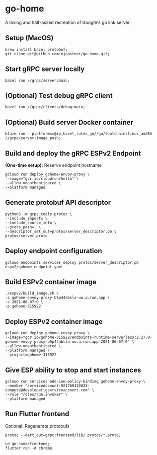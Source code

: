 # go-home
A loving and half-assed recreation of Google's go link server

## Setup (MacOS)
```
brew install bazel protobuf;
git clone git@github.com:mjcastner/go-home.git;
```

## Start gRPC server locally
```
bazel run //grpc/server:main;
```

## (Optional) Test debug gRPC client
```
bazel run //grpc/clients/debug:main;
```

## (Optional) Build server Docker container
```
blaze run --platforms=@io_bazel_rules_go//go/toolchain:linux_amd64 //grpc/server:image_push;
```

## Build and deploy the gRPC ESPv2 Endpoint
**(One-time setup):** Reserve endpoint hostname

```
gcloud run deploy gohome-envoy-proxy \
--image="gcr.io/cloudrun/hello" \
--allow-unauthenticated \
--platform managed
```

## Generate protobuf API descriptor

```
python3 -m grpc_tools.protoc \
--include_imports \
--include_source_info \
--proto_path=. \
--descriptor_set_out=protos/server_descriptor.pb \
protos/server.proto
```

## Deploy endpoint configuration

```
gcloud endpoints services deploy protos/server_descriptor.pb espv2/gohome_endpoint.yaml
```


## Build ESPv2 container image

```
./espv2/build_image.sh \
-s gohome-envoy-proxy-b5p44absla-uw.a.run.app \
-c 2021-06-07r0 \
-p gohome-315922
```

## Deploy ESPv2 container image

```
gcloud run deploy gohome-envoy-proxy \
--image="gcr.io/gohome-315922/endpoints-runtime-serverless:2.27.0-gohome-envoy-proxy-b5p44absla-uw.a.run.app-2021-06-07r0" \
--allow-unauthenticated \
--platform managed \
--project=gohome-315922
```

## Give ESP ability to stop and start instances

```
gcloud run services add-iam-policy-binding gohome-envoy-proxy \
--member "serviceAccount:921769420023-compute@developer.gserviceaccount.com" \
--role "roles/run.invoker" \
--platform managed
```

## Run Flutter frontend
Optional: Regenerate protobufs
```
protoc --dart_out=grpc:frontend/lib/ protos/*.proto;
```

```
cd go-home/frontend;
flutter run -d chrome;
```